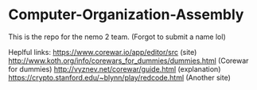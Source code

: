 # Computer-Organization-Assembly

This is the repo for the nemo 2 team. (Forgot to submit a name lol)

Heplful links: 
https://www.corewar.io/app/editor/src (site)
http://www.koth.org/info/corewars_for_dummies/dummies.html (Corewar for dummies)
http://vyznev.net/corewar/guide.html (explanation)
https://crypto.stanford.edu/~blynn/play/redcode.html (Another site)